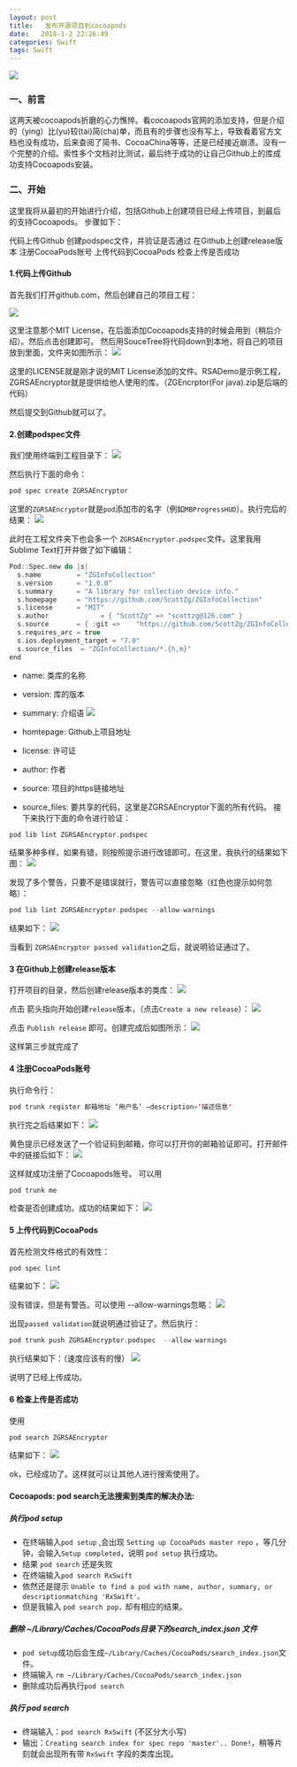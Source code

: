 ```yaml
---
layout: post
title:   发布开源项目到cocoapods
date:   2018-1-2 22:26:49
categories: Swift
tags: Swift
---
```


![](https://upload-images.jianshu.io/upload_images/67565-84f2b56fc5f84441.png?imageMogr2/auto-orient/strip%7CimageView2/2/w/700)

### 一、前言

这两天被cocoapods折磨的心力憔悴。看cocoapods官网的添加支持，但是介绍的（ying）比(yu)较(tai)简(cha)单，而且有的步骤也没有写上，导致看着官方文档也没有成功，后来查阅了简书、CocoaChina等等，还是已经接近崩溃。没有一个完整的介绍。索性多个文档对比测试，最后终于成功的让自己Github上的库成功支持Cocoapods安装。

### 二、开始

这里我将从最初的开始进行介绍，包括Github上创建项目已经上传项目，到最后的支持Cocoapods。
步骤如下：

代码上传Github
创建podspec文件，并验证是否通过
在Github上创建release版本
注册CocoaPods账号
上传代码到CocoaPods
检查上传是否成功
#### 1.代码上传Github

首先我们打开github.com，然后创建自己的项目工程：

![](https://upload-images.jianshu.io/upload_images/67565-5710f6a33a663094.png?imageMogr2/auto-orient/strip%7CimageView2/2/w/700)


这里注意那个MIT License，在后面添加Cocoapods支持的时候会用到（稍后介绍）。然后点击创建即可。
然后用SouceTree将代码down到本地，将自己的项目放到里面，文件夹如图所示：
![](https://upload-images.jianshu.io/upload_images/67565-51958b6478a21024.png?imageMogr2/auto-orient/strip%7CimageView2/2/w/206)


这里的LICENSE就是刚才说的MIT License添加的文件。RSADemo是示例工程，ZGRSAEncryptor就是提供给他人使用的库。（ZGEncrptor(For java).zip是后端的代码）

然后提交到Github就可以了。

#### 2.创建podspec文件

我们使用终端到工程目录下：
![](https://upload-images.jianshu.io/upload_images/67565-befbc4492842382a.png?imageMogr2/auto-orient/strip%7CimageView2/2/w/700)


然后执行下面的命令：

```swift
pod spec create ZGRSAEncryptor
```

这里的`ZGRSAEncryptor`就是`pod`添加市的名字（例如`MBProgressHUD`）。执行完后的结果：
![](https://upload-images.jianshu.io/upload_images/67565-c41091cdc7b3f8cf.png?imageMogr2/auto-orient/strip%7CimageView2/2/w/700)


此时在工程文件夹下也会多一个 `ZGRSAEncryptor.podspec`文件。这里我用Sublime Text打开并做了如下编辑：

```swift
Pod::Spec.new do |s|
  s.name         = "ZGInfoCollection"
  s.version      = "1.0.0"
  s.summary      = "A library for collection device info."
  s.homepage     = "https://github.com/ScottZg/ZGInfoCollection"
  s.license      = "MIT"
  s.author             = { "ScottZg" => "scottzg@126.com" }
  s.source       = { :git =>    "https://github.com/ScottZg/ZGInfoCollection.git", :tag => "#{s.version}" }
  s.requires_arc = true
  s.ios.deployment_target = "7.0"
  s.source_files  = "ZGInfoCollection/*.{h,m}"
end
```

- name: 类库的名称
- version: 库的版本
- summary: 介绍语
![](https://upload-images.jianshu.io/upload_images/67565-9b35beb1b4d7727a.png?imageMogr2/auto-orient/strip%7CimageView2/2/w/700)


- homtepage: Github上项目地址
- license: 许可证
- author: 作者 
- source: 项目的https链接地址
- source_files: 要共享的代码，这里是ZGRSAEncryptor下面的所有代码。
接下来执行下面的命令进行验证：

```swift
pod lib lint ZGRSAEncryptor.podspec
```

结果多种多样，如果有错，则按照提示进行改错即可。在这里，我执行的结果如下图：
![](https://upload-images.jianshu.io/upload_images/67565-8b3f2248520c9d8f.png?imageMogr2/auto-orient/strip%7CimageView2/2/w/700)


发现了多个警告，只要不是错误就行，警告可以直接忽略（红色也提示如何忽略）：

```swift
pod lib lint ZGRSAEncryptor.podspec --allow-warnings
```

结果如下：
![](https://upload-images.jianshu.io/upload_images/67565-56b08bd1761a6e53.png?imageMogr2/auto-orient/strip%7CimageView2/2/w/700)


当看到 ` ZGRSAEncryptor passed validation `之后，就说明验证通过了。

#### 3 在Github上创建release版本

打开项目的目录，然后创建release版本的类库：
![](https://upload-images.jianshu.io/upload_images/67565-eff97ac2b3929182.png?imageMogr2/auto-orient/strip%7CimageView2/2/w/700)


点击 箭头指向开始创建`release`版本，（点击` Create a new release `）：
![](https://upload-images.jianshu.io/upload_images/67565-9d5cb60e06e907dd.png?imageMogr2/auto-orient/strip%7CimageView2/2/w/700)


点击 `Publish release` 即可。创建完成后如图所示：
![](https://upload-images.jianshu.io/upload_images/67565-a990a938aafe383b.png?imageMogr2/auto-orient/strip%7CimageView2/2/w/700)


这样第三步就完成了

#### 4 注册CocoaPods账号

执行命令行：

```swift
pod trunk register 邮箱地址 ‘用户名’ —description='描述信息'
```

执行完之后结果如下：
![](https://upload-images.jianshu.io/upload_images/67565-ac3275ae56d39c94.png?imageMogr2/auto-orient/strip%7CimageView2/2/w/700)


黄色提示已经发送了一个验证码到邮箱，你可以打开你的邮箱验证即可。打开邮件中的链接后如下：
![](https://upload-images.jianshu.io/upload_images/67565-fda837973deeebba.png?imageMogr2/auto-orient/strip%7CimageView2/2/w/700)


这样就成功注册了Cocoapods账号。
可以用

```swift
pod trunk me
```

检查是否创建成功。成功的结果如下：
![](https://upload-images.jianshu.io/upload_images/67565-127cfd39a8e4c317.png?imageMogr2/auto-orient/strip%7CimageView2/2/w/700)


#### 5 上传代码到CocoaPods

首先检测文件格式的有效性：

```swift
pod spec lint
```

结果如下：
![](https://upload-images.jianshu.io/upload_images/67565-931990fc7e7827e5.png?imageMogr2/auto-orient/strip%7CimageView2/2/w/700)


没有错误，但是有警告。可以使用 --allow-warnings忽略：
![](https://upload-images.jianshu.io/upload_images/67565-36b6fa3b9416e77a.png?imageMogr2/auto-orient/strip%7CimageView2/2/w/700)


出现`passed validation`就说明通过验证了。然后执行：

```swift
pod trunk push ZGRSAEncryptor.podspec  --allow-warnings
```

执行结果如下：（速度应该有的慢）
![](https://upload-images.jianshu.io/upload_images/67565-3c954ea799cde829.png?imageMogr2/auto-orient/strip%7CimageView2/2/w/700)


说明了已经上传成功。

#### 6 检查上传是否成功

使用

```swift
pod search ZGRSAEncryptor
```

结果如下：
![](https://upload-images.jianshu.io/upload_images/67565-8b0828e9c06bb1de.png?imageMogr2/auto-orient/strip%7CimageView2/2/w/700)

ok，已经成功了。这样就可以让其他人进行搜索使用了。

#### Cocoapods: pod search无法搜索到类库的解决办法:

##### 执行pod setup

- 在终端输入`pod setup` ,会出现 `Setting up CocoaPods master repo` ，等几分钟，会输入`Setup completed`，说明 `pod setup` 执行成功。
- 结果 `pod search` 还是失败
- 在终端输入`pod search RxSwift`
- 依然还是提示 `Unable to find a pod with name, author, summary, or descriptionmatching 'RxSwift'。`
- 但是我输入 `pod search pop，`却有相应的结果。

##### 删除 ~/Library/Caches/CocoaPods目录下的search_index.json 文件

- `pod setup`成功后会生成`~/Library/Caches/CocoaPods/search_index.json`文件。
- 终端输入 `rm ~/Library/Caches/CocoaPods/search_index.json`
- 删除成功后再执行`pod search`

##### 执行 pod search

- 终端输入：`pod search RxSwift` (不区分大小写)
- 输出：`Creating search index for spec repo 'master'.. Done!`，稍等片刻就会出现所有带 `RxSwift` 字段的类库出现。
